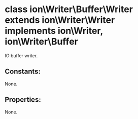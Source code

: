 #  class ion\Writer\Buffer\Writer extends ion\Writer\Writer implements ion\Writer, ion\Writer\Buffer

IO buffer writer.






## Constants:

None.

## Properties:

None.
